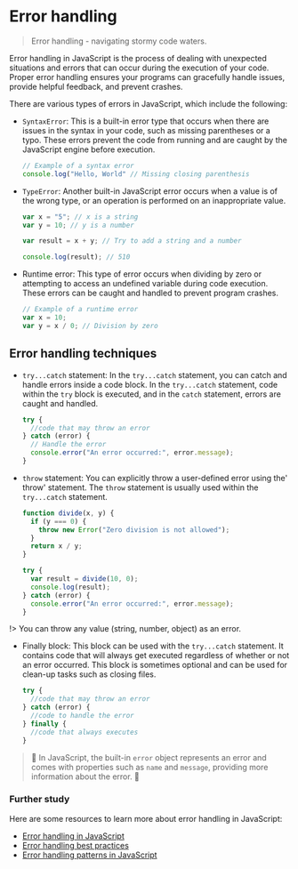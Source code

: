 # Error handling

> Error handling - navigating stormy code waters.

Error handling in JavaScript is the process of dealing with unexpected situations and errors that can occur during the execution of your code. Proper error handling ensures your programs can gracefully handle issues, provide helpful feedback, and prevent crashes.

There are various types of errors in JavaScript, which include the following:

- `SyntaxError`: This is a built-in error type that occurs when there are issues in the syntax in your code, such as missing parentheses or a typo. These errors prevent the code from running and are caught by the JavaScript engine before execution.

  ```javascript
  // Example of a syntax error
  console.log("Hello, World" // Missing closing parenthesis
  ```

- `TypeError`: Another built-in JavaScript error occurs when a value is of the wrong type, or an operation is performed on an inappropriate value.

  ```javascript
  var x = "5"; // x is a string
  var y = 10; // y is a number

  var result = x + y; // Try to add a string and a number

  console.log(result); // 510
  ```

- Runtime error: This type of error occurs when dividing by zero or attempting to access an undefined variable during code execution. These errors can be caught and handled to prevent program crashes.

  ```javascript
  // Example of a runtime error
  var x = 10;
  var y = x / 0; // Division by zero
  ```

## Error handling techniques

- `try...catch` statement: In the `try...catch` statement, you can catch and handle errors inside a code block. In the `try...catch` statement, code within the `try` block is executed, and in the `catch` statement, errors are caught and handled.

  ```javascript
  try {
    //code that may throw an error
  } catch (error) {
    // Handle the error
    console.error("An error occurred:", error.message);
  }
  ```

- `throw` statement: You can explicitly throw a user-defined error using the' throw' statement. The `throw` statement is usually used within the `try...catch` statement.

  ```javascript
  function divide(x, y) {
    if (y === 0) {
      throw new Error("Zero division is not allowed");
    }
    return x / y;
  }

  try {
    var result = divide(10, 0);
    console.log(result);
  } catch (error) {
    console.error("An error occurred:", error.message);
  }
  ```

!> You can throw any value (string, number, object) as an error.

- Finally block: This block can be used with the `try...catch` statement. It contains code that will always get executed regardless of whether or not an error occurred. This block is sometimes optional and can be used for clean-up tasks such as closing files.

  ```javascript
  try {
    //code that may throw an error
  } catch (error) {
    //code to handle the error
  } finally {
    //code that always executes
  }
  ```

> :construction: In JavaScript, the built-in `error` object represents an error and comes with properties such as `name` and `message`, providing more information about the error. :construction:

### Further study

Here are some resources to learn more about error handling in JavaScript:

- [Error handling in JavaScript](https://developer.mozilla.org/en-US/docs/Web/JavaScript/Guide/Control_flow_and_error_handling#Error_handling)
- [Error handling best practices](https://www.toptal.com/javascript/javascript-error-handling-guide)
- [Error handling patterns in JavaScript](https://www.sitepoint.com/error-handling-patterns-in-node-js/)
